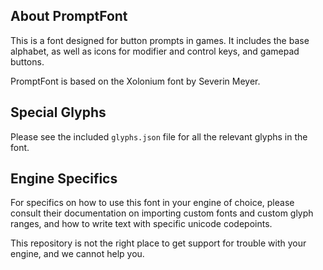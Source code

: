 ## About PromptFont
This is a font designed for button prompts in games. It includes the base alphabet, as well as icons for modifier and control keys, and gamepad buttons.

PromptFont is based on the Xolonium font by Severin Meyer.

## Special Glyphs
Please see the included ``glyphs.json`` file for all the relevant glyphs in the font.

## Engine Specifics
For specifics on how to use this font in your engine of choice, please consult their documentation on importing custom fonts and custom glyph ranges, and how to write text with specific unicode codepoints.

This repository is not the right place to get support for trouble with your engine, and we cannot help you.
